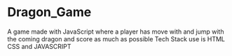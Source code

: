 # Dragon_Game
A game made with JavaScript where a player has move with and jump with the coming dragon and score as much as possible 
Tech Stack use is HTML CSS and JAVASCRIPT
